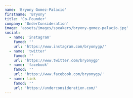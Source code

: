 ```yaml
---
name: 'Bryony Gomez-Palacio'
firstname: 'Bryony'
title: 'Co-Founder'
company: 'UnderConsideration'
image: 'assets/images/speakers/bryony-gomez-palacio.jpg'
social:
  - name: 'instagram'
    famod: ''
    url: 'https://www.instagram.com/bryonygp/'
  - name: 'twitter'
    famod: ''
    url: 'https://www.twitter.com/bryonygp'
  - name: 'facebook'
    famod: ''
    url: 'https://www.facebook.com/bryonygp/'
  - name: link
    famod: ''
    url: 'https://underconsideration.com/'
---
```

